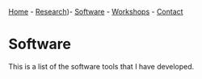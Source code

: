 [Home](index) - [Research](research))- [Software](software) - [Workshops](workshops) - [Contact](contact)

# Software

This is a list of the software tools that I have developed. 
